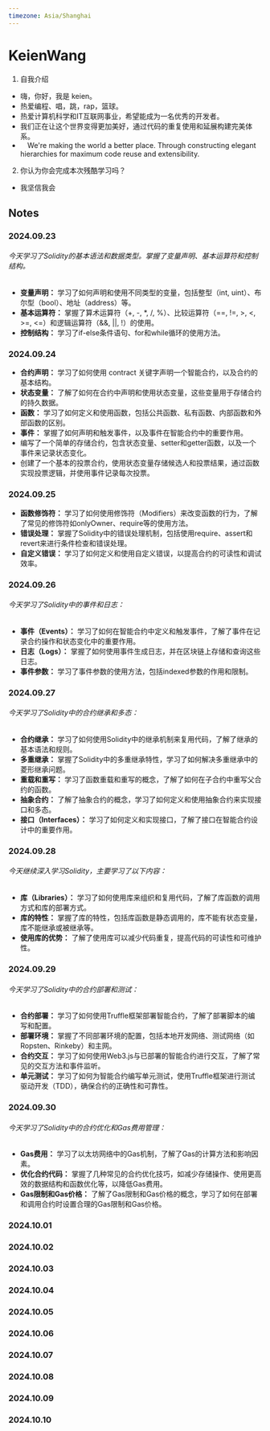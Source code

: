 ```yaml
---
timezone: Asia/Shanghai
---
```


# KeienWang

1. 自我介绍
  - 嗨，你好，我是 keien。
  - 热爱编程、唱，跳，rap，篮球。
  - 热爱计算机科学和IT互联网事业，希望能成为一名优秀的开发者。
  - 我们正在让这个世界变得更加美好，通过代码的重复使用和延展构建完美体系。
  -  We're making the world a better place. Through constructing elegant hierarchies for maximum code reuse and extensibility.

2. 你认为你会完成本次残酷学习吗？
  - 我坚信我会
## Notes

<!-- Content_START -->

### 2024.09.23

###### 今天学习了Solidity的基本语法和数据类型。掌握了变量声明、基本运算符和控制结构。
- **变量声明：** 学习了如何声明和使用不同类型的变量，包括整型（int, uint）、布尔型（bool）、地址（address）等。
- **基本运算符：** 掌握了算术运算符（+, -, *, /, %）、比较运算符（==, !=, >, <, >=, <=）和逻辑运算符（&&, ||, !）的使用。
- **控制结构：** 学习了if-else条件语句、for和while循环的使用方法。

### 2024.09.24
- **合约声明：** 学习了如何使用 contract 关键字声明一个智能合约，以及合约的基本结构。
- **状态变量：** 了解了如何在合约中声明和使用状态变量，这些变量用于存储合约的持久数据。
- **函数：** 学习了如何定义和使用函数，包括公共函数、私有函数、内部函数和外部函数的区别。
- **事件：** 掌握了如何声明和触发事件，以及事件在智能合约中的重要作用。
- 编写了一个简单的存储合约，包含状态变量、setter和getter函数，以及一个事件来记录状态变化。
- 创建了一个基本的投票合约，使用状态变量存储候选人和投票结果，通过函数实现投票逻辑，并使用事件记录每次投票。

### 2024.09.25

- **函数修饰符：** 学习了如何使用修饰符（Modifiers）来改变函数的行为，了解了常见的修饰符如onlyOwner、require等的使用方法。
- **错误处理：** 掌握了Solidity中的错误处理机制，包括使用require、assert和revert来进行条件检查和错误处理。
- **自定义错误：** 学习了如何定义和使用自定义错误，以提高合约的可读性和调试效率。

### 2024.09.26
###### 今天学习了Solidity中的事件和日志：
- **事件（Events）：** 学习了如何在智能合约中定义和触发事件，了解了事件在记录合约操作和状态变化中的重要作用。
- **日志（Logs）：** 掌握了如何使用事件生成日志，并在区块链上存储和查询这些日志。
- **事件参数：** 学习了事件参数的使用方法，包括indexed参数的作用和限制。

### 2024.09.27
###### 今天学习了Solidity中的合约继承和多态：
- **合约继承：** 学习了如何使用Solidity中的继承机制来复用代码，了解了继承的基本语法和规则。
- **多重继承：** 掌握了Solidity中的多重继承特性，学习了如何解决多重继承中的菱形继承问题。
- **重载和重写：** 学习了函数重载和重写的概念，了解了如何在子合约中重写父合约的函数。
- **抽象合约：** 了解了抽象合约的概念，学习了如何定义和使用抽象合约来实现接口和多态。
- **接口（Interfaces）：** 学习了如何定义和实现接口，了解了接口在智能合约设计中的重要作用。


### 2024.09.28

###### 今天继续深入学习Solidity，主要学习了以下内容：
- **库（Libraries）：** 学习了如何使用库来组织和复用代码，了解了库函数的调用方式和库的部署方式。
- **库的特性：** 掌握了库的特性，包括库函数是静态调用的，库不能有状态变量，库不能继承或被继承等。
- **使用库的优势：** 了解了使用库可以减少代码重复，提高代码的可读性和可维护性。

### 2024.09.29
###### 今天学习了Solidity中的合约部署和测试：
- **合约部署：** 学习了如何使用Truffle框架部署智能合约，了解了部署脚本的编写和配置。
- **部署环境：** 掌握了不同部署环境的配置，包括本地开发网络、测试网络（如Ropsten、Rinkeby）和主网。
- **合约交互：** 学习了如何使用Web3.js与已部署的智能合约进行交互，了解了常见的交互方法和事件监听。
- **单元测试：** 学习了如何为智能合约编写单元测试，使用Truffle框架进行测试驱动开发（TDD），确保合约的正确性和可靠性。


### 2024.09.30

###### 今天学习了Solidity中的合约优化和Gas费用管理：
- **Gas费用：** 学习了以太坊网络中的Gas机制，了解了Gas的计算方法和影响因素。
- **优化合约代码：** 掌握了几种常见的合约优化技巧，如减少存储操作、使用更高效的数据结构和函数优化等，以降低Gas费用。
- **Gas限制和Gas价格：** 了解了Gas限制和Gas价格的概念，学习了如何在部署和调用合约时设置合理的Gas限制和Gas价格。


### 2024.10.01

### 2024.10.02

### 2024.10.03

### 2024.10.04

### 2024.10.05

### 2024.10.06

### 2024.10.07

### 2024.10.08

### 2024.10.09

### 2024.10.10


<!-- Content_END -->